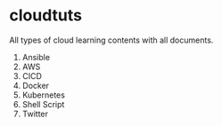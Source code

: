 # cloudtuts
All types of cloud learning contents with all documents. 

1. Ansible
2. AWS
3. CICD
4. Docker
5. Kubernetes
6. Shell Script
7. Twitter